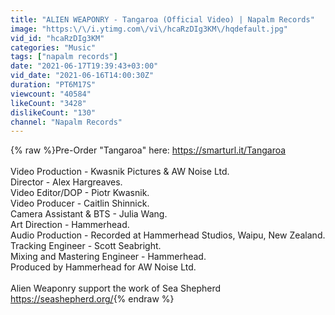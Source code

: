 ```yaml
---
title: "ALIEN WEAPONRY - Tangaroa (Official Video) | Napalm Records"
image: "https:\/\/i.ytimg.com\/vi\/hcaRzDIg3KM\/hqdefault.jpg"
vid_id: "hcaRzDIg3KM"
categories: "Music"
tags: ["napalm records"]
date: "2021-06-17T19:39:43+03:00"
vid_date: "2021-06-16T14:00:30Z"
duration: "PT6M17S"
viewcount: "40584"
likeCount: "3428"
dislikeCount: "130"
channel: "Napalm Records"
---
```

{% raw %}Pre-Order &quot;Tangaroa&quot; here: <a rel="nofollow" target="blank" href="https://smarturl.it/Tangaroa">https://smarturl.it/Tangaroa</a><br /><br />Video Production - Kwasnik Pictures &amp; AW Noise Ltd. <br />Director - Alex Hargreaves.<br />Video Editor/DOP - Piotr Kwasnik. <br />Video Producer - Caitlin Shinnick. <br />Camera Assistant &amp; BTS - Julia Wang. <br />Art Direction - Hammerhead. <br />Audio Production - Recorded at Hammerhead Studios, Waipu, New Zealand. <br />Tracking Engineer - Scott Seabright. <br />Mixing and Mastering Engineer - Hammerhead. <br />Produced by Hammerhead for AW Noise Ltd.  <br /><br />Alien Weaponry support the work of Sea Shepherd <a rel="nofollow" target="blank" href="https://seashepherd.org/">https://seashepherd.org/</a>{% endraw %}
